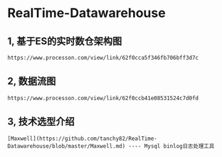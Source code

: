 # RealTime-Datawarehouse

## 1, 基于ES的实时数仓架构图   
    https://www.processon.com/view/link/62f0cca5f346fb706bff3d7c

## 2, 数据流图   
    https://www.processon.com/view/link/62f0ccb41e08531524c7d0fd

## 3, 技术选型介绍  
    [Maxwell](https://github.com/tanchy82/RealTime-Datawarehouse/blob/master/Maxwell.md) ---- Mysql binlog日志处理工具
         
         

  
